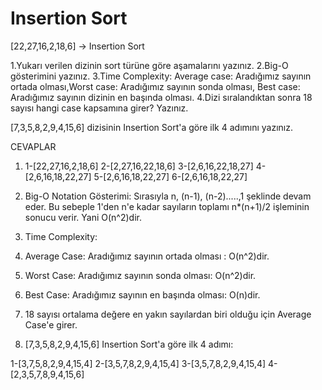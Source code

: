 # Insertion Sort

[22,27,16,2,18,6] -> Insertion Sort

1.Yukarı verilen dizinin sort türüne göre aşamalarını yazınız.
2.Big-O gösterimini yazınız.
3.Time Complexity: Average case: Aradığımız sayının ortada olması,Worst case: Aradığımız sayının sonda olması, Best case: Aradığımız sayının dizinin en başında olması.
4.Dizi sıralandıktan sonra 18 sayısı hangi case kapsamına girer? Yazınız.

[7,3,5,8,2,9,4,15,6] dizisinin Insertion Sort'a göre ilk 4 adımını yazınız.

CEVAPLAR

1.  1-[22,27,16,2,18,6]
    2-[2,27,16,22,18,6]
    3-[2,6,16,22,18,27]
    4-[2,6,16,18,22,27]
    5-[2,6,16,18,22,27]
    6-[2,6,16,18,22,27]

2.  Big-O Notation Gösterimi: Sırasıyla n, (n-1), (n-2).....,1 şeklinde devam eder. Bu sebeple 1'den n'e kadar sayıların toplamı n\*(n+1)/2 işleminin sonucu verir.
    Yani O(n^2)dir.

3.  Time Complexity:
4.  Average Case: Aradığımız sayının ortada olması : O(n^2)dir.
5.  Worst Case: Aradığımız sayının sonda olması: O(n^2)dir.
6.  Best Case: Aradığımız sayının en başında olması: O(n)dir.

7.  18 sayısı ortalama değere en yakın sayılardan biri olduğu için Average Case'e girer.

8.  [7,3,5,8,2,9,4,15,6] Insertion Sort'a göre ilk 4 adımı:

1-[3,7,5,8,2,9,4,15,4]
2-[3,5,7,8,2,9,4,15,4]
3-[3,5,7,8,2,9,4,15,4]
4-[2,3,5,7,8,9,4,15,6]
